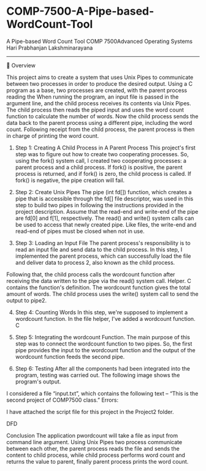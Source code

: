 # COMP-7500-A-Pipe-based-WordCount-Tool

A Pipe-based Word Count Tool
COMP 7500Advanced Operating Systems
Hari Prabhanjan Lakshminarayana

________________________________________
	Overview

This project aims to create a system that uses Unix Pipes to communicate between two processes in order to produce the desired output. Using a C program as a base, two processes are created, with the parent process reading the When running the program, an input file is passed in the argument line, and the child process receives its contents via Unix Pipes. The child process then reads the piped input and uses the word count function to calculate the number of words. Now the child process sends the data back to the parent process using a different pipe, including the word count. Following receipt from the child process, the parent process is then in charge of printing the word count.

1)	Step 1: Creating A Child Process in A Parent Process
This project's first step was to figure out how to create two cooperating processes. So, using the fork() system call, I created two cooperating processes: a parent process and a child process. If fork() is positive, the parent process is returned, and if fork() is zero, the child process is called. If fork() is negative, the pipe creation will fail.

2)	Step 2: Create Unix Pipes
The pipe (int fd[]) function, which creates a pipe that is accessible through the fd[] file descriptor, was used in this step to build two pipes in following the instructions provided in the project description. Assume that the read-end and write-end of the pipe are fd[0] and f[1], respectively. The read() and write() system calls can be used to access that newly created pipe. Like files, the write-end and read-end of pipes must be closed when not in use.
 
3)	Step 3: Loading an Input File
The parent process's responsibility is to read an input file and send data to the child process. In this step, I implemented the parent process, which can successfully load the file and deliver data to process 2, also known as the child process.

   
Following that, the child process calls the wordcount function after receiving the data written to the pipe via the read() system call. Helper. C contains the function's definition. The wordcount function gives the total amount of words. The child process uses the write() system call to send the output to pipe2.
 













4)	Step 4: Counting Words
In this step, we're supposed to implement a wordcount function. In the file helper, I've added a wordcount function. C
 

5)	Step 5: Integrating the wordcount Function.
The main purpose of this step was to connect the wordcount function to two pipes. So, the first pipe provides the input to the wordcount function and the output of the wordcount function feeds the second pipe.

6)	Step 6: Testing
After all the components had been integrated into the program, testing was carried out.
The following image shows the program's output.

 

I considered a file “input.txt”, which contains the following text – 
“This is the second project of COMP7500 class.”
Errors:
 

 
 
 
 

I have attached the script file for this project in the Project2 folder.




DFD
 


 Conclusion
The application pwordcount will take a file as input from command line argument. Using Unix Pipes two process communicate between each other, the parent process reads the file and sends the content to child process, while child process performs word count and returns the value to parent, finally parent process prints the word count.
